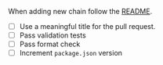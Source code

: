 When adding new chain follow the [README](./README.md).

- [ ] Use a meaningful title for the pull request.
- [ ] Pass validation tests
- [ ] Pass format check
- [ ] Increment `package.json` version

